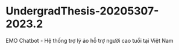 # UndergradThesis-20205307-2023.2
 EMO Chatbot - Hệ thống trợ lý ảo hỗ trợ người cao tuổi tại Việt Nam
